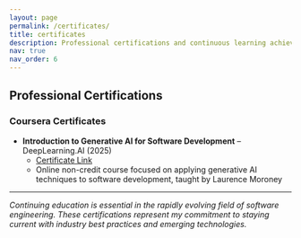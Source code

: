 ```yaml
---
layout: page
permalink: /certificates/
title: certificates
description: Professional certifications and continuous learning achievements
nav: true
nav_order: 6
---
```


## Professional Certifications

### Coursera Certificates

- **Introduction to Generative AI for Software Development** – DeepLearning.AI (2025)
  - [Certificate Link](https://coursera.org/verify/4G58HNR3SA9S)
  - Online non-credit course focused on applying generative AI techniques to software development, taught by Laurence Moroney

---

*Continuing education is essential in the rapidly evolving field of software engineering. These certifications represent my commitment to staying current with industry best practices and emerging technologies.*